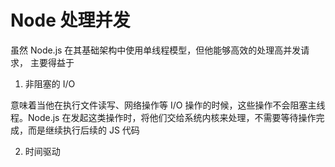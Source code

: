 # Node 处理并发

虽然 Node.js 在其基础架构中使用单线程模型，但他能够高效的处理高并发请求， 主要得益于

1. 非阻塞的 I/O

意味着当他在执行文件读写、网络操作等 I/O 操作的时候，这些操作不会阻塞主线程。Node.js 在发起这类操作时，将他们交给系统内核来处理，不需要等待操作完成，而是继续执行后续的 JS 代码

2. 时间驱动
